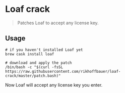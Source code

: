 # Loaf crack

> Patches Loaf to accept any license key.

## Usage

```shell script
# if you haven't installed Loaf yet
brew cask install loaf

# download and apply the patch
/bin/bash -c "$(curl -fsSL https://raw.githubusercontent.com/rikhoffbauer/loaf-crack/master/patch.bash)"
```

Now Loaf will accept any license key you enter.
